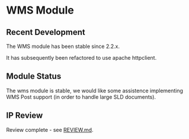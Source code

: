# WMS Module

## Recent Development

The WMS module has been stable since 2.2.x.

It has subsequently been refactored to use apache httpclient.

## Module Status

The wms module is stable, we would like some assistence implementing WMS
Post support (in order to handle large SLD documents).

## IP Review

Review complete - see [REVIEW.md](REVIEW.md).